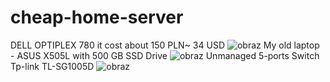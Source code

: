 # cheap-home-server
DELL OPTIPLEX 780 it cost about 150 PLN~ 34 USD
![obraz](https://user-images.githubusercontent.com/48838635/169062989-77d71b85-ae18-4196-9229-4f0f61653f1f.png)
My old laptop - ASUS X505L with 500 GB SSD Drive
![obraz](https://user-images.githubusercontent.com/48838635/169075772-ef97a720-a995-426d-a4bc-f70952f40ca4.png)
Unmanaged 5-ports Switch Tp-link TL-SG1005D
![obraz](https://user-images.githubusercontent.com/48838635/169063112-e3953b92-d1b7-469d-bc74-54186e0f6449.png)
